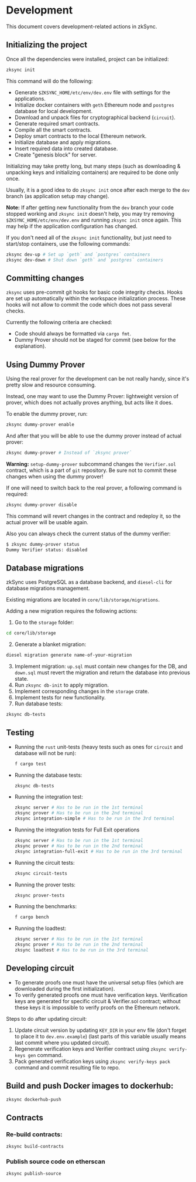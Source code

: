 # Development

This document covers development-related actions in zkSync.

## Initializing the project

Once all the dependencies were installed, project can be initialized:

```sh
zksync init
```

This command will do the following:

- Generate `$ZKSYNC_HOME/etc/env/dev.env` file with settings for the applications.
- Initialize docker containers with `geth` Ethereum node and `postgres` database for local development.
- Download and unpack files for cryptographical backend (`circuit`).
- Generate required smart contracts.
- Compile all the smart contracts.
- Deploy smart contracts to the local Ethereum network.
- Initialize database and apply migrations.
- Insert required data into created database.
- Create "genesis block" for server.

Initializing may take pretty long, but many steps (such as downloading & unpacking keys and initializing containers) are
required to be done only once.

Usually, it is a good idea to do `zksync init` once after each merge to the `dev` branch (as application setup may change).

**Note:** If after getting new functionality from the `dev` branch your code stopped working and `zksync init` doesn't help,
you may try removing `$ZKSYNC_HOME/etc/env/dev.env` and running `zksync init` once again. This may help if the application
configuration has changed.

If you don't need all of the `zksync init` functionality, but just need to start/stop containers, use the following commands:

```sh
zksync dev-up # Set up `geth` and `postgres` containers
zksync dev-down # Shut down `geth` and `postgres` containers
```

## Committing changes

`zksync` uses pre-commit git hooks for basic code integrity checks. Hooks are set up automatically
within the workspace initialization process. These hooks will not allow to commit the code which does
not pass several checks.

Currently the following criteria are checked:

- Code should always be formatted via `cargo fmt`.
- Dummy Prover should not be staged for commit (see below for the explanation).

## Using Dummy Prover

Using the real prover for the development can be not really handy, since it's pretty slow and resource consuming.

Instead, one may want to use the Dummy Prover: lightweight version of prover, which does not actually proves anything,
but acts like it does.

To enable the dummy prover, run:

```sh
zksync dummy-prover enable
```

And after that you will be able to use the dummy prover instead of actual prover:

```sh
zksync dummy-prover # Instead of `zksync prover`
```

**Warning:** `setup-dummy-prover` subcommand changes the `Verifier.sol` contract, which is a part of `git` repository.
Be sure not to commit these changes when using the dummy prover!

If one will need to switch back to the real prover, a following command is required:

```sh
zksync dummy-prover disable
```

This command will revert changes in the contract and redeploy it, so the actual prover will be usable again.

Also you can always check the current status of the dummy verifier:

```sh
$ zksync dummy-prover status
Dummy Verifier status: disabled
```

## Database migrations

zkSync uses PostgreSQL as a database backend, and `diesel-cli` for database migrations management.

Existing migrations are located in `core/lib/storage/migrations`.

Adding a new migration requires the following actions:

1. Go to the `storage` folder:
  ```sh
  cd core/lib/storage
  ```
2. Generate a blanket migration:
  ```sh
  diesel migration generate name-of-your-migration
  ```
3. Implement migration: `up.sql` must contain new changes for the DB, and `down.sql`
  must revert the migration and return the database into previous state.
4. Run `zksync db-init` to apply migration.
5. Implement corresponding changes in the `storage` crate.
6. Implement tests for new functionality.
7. Run database tests:
  ```sh
  zksync db-tests
  ```

## Testing

- Running the `rust` unit-tests (heavy tests such as ones for `circuit` and database will not be run):
  
  ```sh
  f cargo test
  ```

- Running the database tests:
  
  ```sh
  zksync db-tests
  ```
- Running the integration test:
  
  ```sh
  zksync server # Has to be run in the 1st terminal
  zksync prover # Has to be run in the 2nd terminal
  zksync integration-simple # Has to be run in the 3rd terminal
  ```

- Running the integration tests for Full Exit operations
  
  ```sh
  zksync server # Has to be run in the 1st terminal
  zksync prover # Has to be run in the 2nd terminal
  zksync integration-full-exit # Has to be run in the 3rd terminal
  ```

- Running the circuit tests:
  
  ```sh
  zksync circuit-tests
  ```

- Running the prover tests:
  
  ```sh
  zksync prover-tests
  ```

- Running the benchmarks:
  
  ```sh
  f cargo bench
  ```

- Running  the loadtest:

  ```sh
  zksync server # Has to be run in the 1st terminal
  zksync prover # Has to be run in the 2nd terminal
  zksync loadtest # Has to be run in the 3rd terminal
  ```

## Developing circuit

* To generate proofs one must have the universal setup files (which are downloaded during the first initialization).
* To verify generated proofs one must have verification keys. Verification keys are generated for specific circuit & Verifier.sol contract; without these keys it is impossible to verify proofs on the Ethereum network.

Steps to do after updating circuit:
1. Update circuit version by updating `KEY_DIR` in your env file (don't forget to place it to `dev.env.example`)
(last parts of this variable usually means last commit where you updated circuit).
2. Regenerate verification keys and Verifier contract using `zksync verify-keys gen` command.
3. Pack generated verification keys using `zksync verify-keys pack` command and commit resulting file to repo.

## Build and push Docker images to dockerhub:

```sh
zksync dockerhub-push
```

## Contracts

### Re-build contracts:

```sh
zksync build-contracts
```

### Publish source code on etherscan

```sh
zksync publish-source
```
